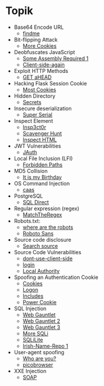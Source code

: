 # Topik
- Base64 Encode URL
	- [findme](findme)
- Bit-flipping Attack
	- [More Cookies](More%20Cookies)
- Deobfuscates JavaScript
	- [Some Assembly Required 1](Some%20Assembly%20Required%201)
	- [Client-side-again](Client-side-again)
- Exploit HTTP Methods
	- [GET aHEAD](GET%20aHEAD)
- Hacking Flask Session Cookie
	- [Most Cookies](Most%20Cookies)
- Hidden Directory
	- [Secrets](Secrets)
- Insecure deserialization
	- [Super Serial](Super%20Serial)
- Inspect Element
	- [Insp3ct0r](insp3ct0r)
	- [Scavenger Hunt](Scavenger%20Hunt)
	- [Inspect HTML](Inspect%20HTML)
- JWT Vulnerabilities
	- [JAuth](jAuth)
- Local File Inclusion (LFI)
	- [Forbidden Paths](Forbidden%20Paths)
- MD5 Collision
	- [It is my Birthday](It%20is%20my%20Birthday)
- OS Command Injection
	- [caas](caas)
- PostgreSQL
	- [SQL Direct](SQL%20Directs)
- Regular expression (regex)
	- [MatchTheRegex](matchtheregex)
- Robots.txt: 
	- [where are the robots](where%20are%20the%20robots)
	- [Roboto Sans](Roboto%20Sans)
- Source code disclosure
	- [Search source](Search%20source)
- Source Code Vulnerabilities
	- [dont-use-client-side](dont-use-client-side)
	- [login](login)
	- [Local Authority](Local%20Authority)
- Spoofing an Authentication Cookie
	- [Cookies](cookies)
	- [Logon](logon)
	- [Includes](includes)
	- [Power Cookie](Power%20Cookie)
- SQL Injection
	- [Web Gauntlet](Web%20Gauntlet)
	- [Web Gauntlet 2](Web%20Gauntlet%202)
	- [Web Gauntlet 3](Web%20Gauntlet%203)
	- [More SQLi](More%20SQLi)
	- [SQLiLite](SQLiLite)
	- [Irish-Name-Repo 1](Irish-Name-Repo%201)
- User-agent spoofing
	- [Who are you?](Who%20are%20you)
	- [picobrowser](picobrowser)
- XXE Injection
	- [SOAP](SOAP)